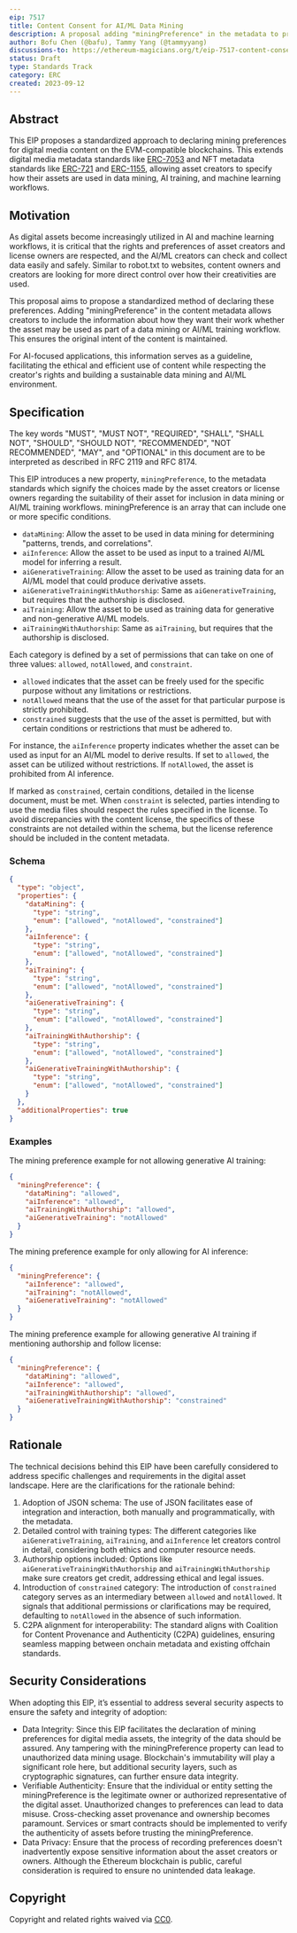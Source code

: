 ```yaml
---
eip: 7517
title: Content Consent for AI/ML Data Mining
description: A proposal adding "miningPreference" in the metadata to preserve the digital content's original intent and respect creator's rights.
author: Bofu Chen (@bafu), Tammy Yang (@tammyyang)
discussions-to: https://ethereum-magicians.org/t/eip-7517-content-consent-for-ai-ml-data-mining/15755
status: Draft
type: Standards Track
category: ERC
created: 2023-09-12
---
```


## Abstract

This EIP proposes a standardized approach to declaring mining preferences for digital media content on the EVM-compatible blockchains. This extends digital media metadata standards like [ERC-7053](./eip-7053.md) and NFT metadata standards like [ERC-721](./eip-721.md) and [ERC-1155](./eip-1155.md), allowing asset creators to specify how their assets are used in data mining, AI training, and machine learning workflows.

## Motivation

As digital assets become increasingly utilized in AI and machine learning workflows, it is critical that the rights and preferences of asset creators and license owners are respected, and the AI/ML creators can check and collect data easily and safely. Similar to robot.txt to websites, content owners and creators are looking for more direct control over how their creativities are used.

This proposal aims to propose a standardized method of declaring these preferences. Adding "miningPreference" in the content metadata allows creators to include the information about how they want their work whether the asset may be used as part of a data mining or AI/ML training workflow. This ensures the original intent of the content is maintained.

For AI-focused applications, this information serves as a guideline, facilitating the ethical and efficient use of content while respecting the creator's rights and building a sustainable data mining and AI/ML environment.

## Specification

The key words "MUST", "MUST NOT", "REQUIRED", "SHALL", "SHALL NOT", "SHOULD", "SHOULD NOT", "RECOMMENDED", "NOT RECOMMENDED", "MAY", and "OPTIONAL" in this document are to be interpreted as described in RFC 2119 and RFC 8174.

This EIP introduces a new property, `miningPreference`, to the metadata standards which signify the choices made by the asset creators or license owners regarding the suitability of their asset for inclusion in data mining or AI/ML training workflows. miningPreference is an array that can include one or more specific conditions.

* `dataMining`: Allow the asset to be used in data mining for determining "patterns, trends, and correlations".
* `aiInference`: Allow the asset to be used as input to a trained AI/ML model for inferring a result.
* `aiGenerativeTraining`: Allow the asset to be used as training data for an AI/ML model that could produce derivative assets.
* `aiGenerativeTrainingWithAuthorship`: Same as `aiGenerativeTraining`, but requires that the authorship is disclosed.
* `aiTraining`: Allow the asset to be used as training data for generative and non-generative AI/ML models.
* `aiTrainingWithAuthorship`: Same as `aiTraining`, but requires that the authorship is disclosed.

Each category is defined by a set of permissions that can take on one of three values: `allowed`, `notAllowed`, and `constraint`.

* `allowed` indicates that the asset can be freely used for the specific purpose without any limitations or restrictions.
* `notAllowed` means that the use of the asset for that particular purpose is strictly prohibited.
* `constrained` suggests that the use of the asset is permitted, but with certain conditions or restrictions that must be adhered to.

For instance, the `aiInference` property indicates whether the asset can be used as input for an AI/ML model to derive results. If set to `allowed`, the asset can be utilized without restrictions. If `notAllowed`, the asset is prohibited from AI inference.

If marked as `constrained`, certain conditions, detailed in the license document, must be met. When `constraint` is selected, parties intending to use the media files should respect the rules specified in the license. To avoid discrepancies with the content license, the specifics of these constraints are not detailed within the schema, but the license reference should be included in the content metadata.

### Schema

```json
{
  "type": "object",
  "properties": {
    "dataMining": {
      "type": "string",
      "enum": ["allowed", "notAllowed", "constrained"]
    },
    "aiInference": {
      "type": "string",
      "enum": ["allowed", "notAllowed", "constrained"]
    },
    "aiTraining": {
      "type": "string",
      "enum": ["allowed", "notAllowed", "constrained"]
    },
    "aiGenerativeTraining": {
      "type": "string",
      "enum": ["allowed", "notAllowed", "constrained"]
    },
    "aiTrainingWithAuthorship": {
      "type": "string",
      "enum": ["allowed", "notAllowed", "constrained"]
    },
    "aiGenerativeTrainingWithAuthorship": {
      "type": "string",
      "enum": ["allowed", "notAllowed", "constrained"]
    }
  },
  "additionalProperties": true
}
```

### Examples

The mining preference example for not allowing generative AI training:

```json
{
  "miningPreference": {
    "dataMining": "allowed",
    "aiInference": "allowed",
    "aiTrainingWithAuthorship": "allowed",
    "aiGenerativeTraining": "notAllowed"
  }
}
```

The mining preference example for only allowing for AI inference:

```json
{
  "miningPreference": {
    "aiInference": "allowed",
    "aiTraining": "notAllowed",
    "aiGenerativeTraining": "notAllowed"
  }
}
```

The mining preference example for allowing generative AI training if mentioning authorship and follow license:

```json
{
  "miningPreference": {
    "dataMining": "allowed",
    "aiInference": "allowed",
    "aiTrainingWithAuthorship": "allowed",
    "aiGenerativeTrainingWithAuthorship": "constrained"
  }
}
```

## Rationale

The technical decisions behind this EIP have been carefully considered to address specific challenges and requirements in the digital asset landscape. Here are the clarifications for the rationale behind:

1. Adoption of JSON schema: The use of JSON facilitates ease of integration and interaction, both manually and programmatically, with the metadata.
2. Detailed control with training types: The different categories like `aiGenerativeTraining`, `aiTraining`, and `aiInference` let creators control in detail, considering both ethics and computer resource needs.
3. Authorship options included: Options like `aiGenerativeTrainingWithAuthorship` and `aiTrainingWithAuthorship` make sure creators get credit, addressing ethical and legal issues.
4. Introduction of `constrained` category: The introduction of `constrained` category serves as an intermediary between `allowed` and `notAllowed`. It signals that additional permissions or clarifications may be required, defaulting to `notAllowed` in the absence of such information.
5. C2PA alignment for interoperability: The standard aligns with Coalition for Content Provenance and Authenticity (C2PA) guidelines, ensuring seamless mapping between onchain metadata and existing offchain standards.

## Security Considerations

When adopting this EIP, it’s essential to address several security aspects to ensure the safety and integrity of adoption:

* Data Integrity: Since this EIP facilitates the declaration of mining preferences for digital media assets, the integrity of the data should be assured. Any tampering with the miningPreference property can lead to unauthorized data mining usage. Blockchain's immutability will play a significant role here, but additional security layers, such as cryptographic signatures, can further ensure data integrity.
* Verifiable Authenticity: Ensure that the individual or entity setting the miningPreference is the legitimate owner or authorized representative of the digital asset. Unauthorized changes to preferences can lead to data misuse. Cross-checking asset provenance and ownership becomes paramount. Services or smart contracts should be implemented to verify the authenticity of assets before trusting the miningPreference.
* Data Privacy: Ensure that the process of recording preferences doesn't inadvertently expose sensitive information about the asset creators or owners. Although the Ethereum blockchain is public, careful consideration is required to ensure no unintended data leakage.

## Copyright

Copyright and related rights waived via [CC0](../LICENSE.md).

